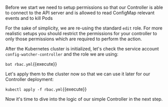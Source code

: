 Before we start we need to setup permissions so that our Controller is able to connect to the API server and is allowed to read ConfigMap relevant events and to kill Pods

For the sake of simplicity, we are re-using the standard `edit` role. For more realistic setups you should restrict the permissions for your controller to only those permissions which are required to perform the action.

After the Kubernetes cluster is initialized, let's check the service account `config-watcher-controller` and the role we are using:

`bat rbac.yml`{{execute}}

Let's apply them to the cluster now so that we can use it later for our Controller deployment:

`kubectl apply -f rbac.yml`{{execute}}

Now it's time to dive into the logic of our simple Controller in the next step.
